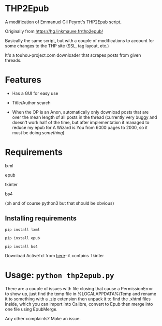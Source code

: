 # THP2Epub
A modification of Emmanuel Gil Peyrot's THP2Epub script.

Originally from https://hg.linkmauve.fr/thp2epub/

Basically the same script, but with a couple of modifications to account for some changes to the THP site (SSL, tag layout, etc.)

It's a touhou-project.com downloader that scrapes posts from given threads.

# Features

* Has a GUI for easy use

* Title/Author search

* When the OP is an Anon, automatically only download posts that are over the mean length of all posts in the thread (currently very buggy and doesn't work half of the time, but after implementation it managed to reduce my epub for A Wizard is You from 6000 pages to 2000, so it must be doing *something*)

# Requirements

lxml

epub

tkinter

bs4

(oh and of course python3 but that should be obvious)

## Installing requirements

`pip install lxml`

`pip install epub`

`pip install bs4`

Download ActiveTcl from [here](https://www.activestate.com/products/activetcl/)- it contains Tkinter

# Usage: `python thp2epub.py`

There are a couple of issues with file closing that cause a PermissionError to show up, just find the temp file in %LOCALAPPDATA%\Temp and rename it to something with a .zip extension then unpack it to find the .xhtml files inside, which you can import into Calibre, convert to Epub then merge into one file using EpubMerge.

Any other complaints? Make an issue.

